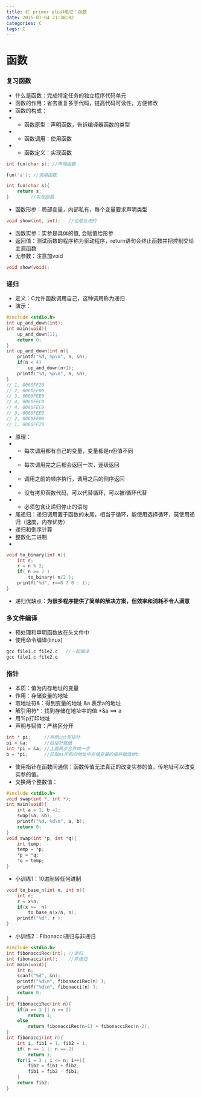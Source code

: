 ```yaml
---
title: 《C primer plus》笔记：函数
date: 2015-07-04 21:38:02
categories: C
tags: C
---
```

# 函数
### 复习函数
- 什么是函数：完成特定任务的独立程序代码单元
- 函数的作用：省去重复多于代码，提高代码可读性，方便修改
- 函数的构成：
- - 函数原型：声明函数，告诉编译器函数的类型
- - 函数调用：使用函数
- - 函数定义：实现函数

```c
int fun(char s); //申明函数

fun('a'); //调用函数

int fun(char s){
    return s;
}        //实现函数
```
- 函数形参：局部变量，内部私有，每个变量要求声明类型

```c
void show(int, int);   //也是合法的
```
- 函数实参：实参是具体的值, 会赋值给形参
- 返回值：测试函数的程序称为驱动程序，return语句会终止函数并把控制交给主调函数
- 无参数：注意加void

```c
void show(void);
```
### 递归
- 定义：C允许函数调用自己，这种调用称为递归
- 演示：

```c
#include <stdio.h>
int up_and_down(int);
int main(void){
    up_and_down(1);
    return 0;
}
int up_and_down(int n){
    printf("%d, %p\n", n, &n);
    if(n < 4)
        up_and_down(n+1);
    printf("%d, %p\n", n, &n);
}
// 1, 0060FF20
// 2, 0060FF00
// 3, 0060FEE0
// 4, 0060FEC0
// 4, 0060FEC0
// 3, 0060FEE0
// 2, 0060FF00
// 1, 0060FF20
```
- 原理：
- - 每次调用都有自己的变量，变量都是n但值不同
- - 每次调用完之后都会返回一次，逐级返回
- - 调用之前的顺序执行，调用之后的倒序返回
- - 没有拷贝函数代码，可以代替循环，可以被i循环代替
- - 必须包含让递归停止的语句
- 尾递归：递归调用置于函数的末尾，相当于循环，能使用选择循环，莫使用递归（速度，内存优势）
- 递归和倒序计算
- 整数化二进制
- 
```c
void to_binary(int n){
    int r;
    r = n % 2;
    if( n >= 2 )
        to_binary( n/2 );
    printf("%d", r==0 ? 0 : 1);
}
```
- 递归优缺点：**为很多程序提供了简单的解决方案，但效率和消耗不令人满意**

### 多文件编译
- 预处理和申明函数放在头文件中
- 使用命令编译(linux)

```c
gcc file1.c file2.c   //一起编译
gcc file1.c file2.o   
```

### 指针
- 本质：值为内存地址的变量
- 作用：存储变量的地址
- 取地址符&：得到变量的地址 &a 表示a的地址
- 解引用符*：找到存储在地址中的值 *&a ==> a
- 用%p打印地址
- 声明与赋值：严格区分开

```c
int * pi;     //声明int型指针
pi = &a;      //给指针赋值
int *pi = &a; //上面两步合并成一步
b = *pi;      //获取pi所指向地址中存储变量的值并赋值给b
```
- 使用指针在函数间通信：函数传值无法真正的改变实参的值，传地址可以改变实参的值。
- 交换两个整数值：

```c
#include <stdio.h>
void swap(int *, int *);
int main(void){
    int a = 1, b =2;
    swap(&a, &b);
    printf("%d, %d\n", a, b);
    return 0;
}
void swap(int *p, int *q){
    int temp;
    temp = *p;
    *p = *q;
    *q = temp;
}
```
- 小训练1：10进制转任何进制

```c
void to_base_n(int x, int n){
    int r;
    r = x%n;
    if(x >=  n)
        to_base_n(x/n, n);
    printf("%d", r );
}
```
- 小训练2：Fibonacci递归与非递归

```c
#include <stdio.h>
int fibonacciRec(int); //递归
int fibonacci(int);    //非递归
int main(void){
    int n;
    scanf("%d", &n);
    printf("%d\n", fibonacciRec(n) );
    printf("%d\n", fibonacci(n) );
    return 0;
}
int fibonacciRec(int n){
    if(n == 1 || n == 2)
        return 1;
    else
        return fibonacciRec(n-1) + fibonacciRec(n-2);
}
int fibonacci(int n){
    int i, fib1 = 1, fib2 = 1;
    if( n == 1 || n == 2)
        return 1;
    for(i = 3 ; i <= n; i++){
        fib2 = fib1 + fib2;
        fib1 = fib2 - fib1; 
    }
    return fib2;
}
```